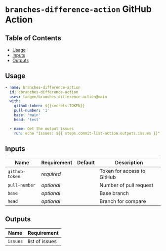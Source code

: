 # `branches-difference-action` GitHub Action

## Table of Contents

* [Usage](#usage)
* [Inputs](#inputs)
* [Outputs](#outputs)

## Usage

```yaml 
- name: branches-difference-action
  id: cbranches-difference-action
  uses: tangem/branches-difference-action@main
  with:
    github-token: ${{secrets.TOKEN}}
    pull-number: '1'
    base: 'main'
    head: 'test'

  - name: Get the output issues
    run: echo "Issues: ${{ steps.commit-list-action.outputs.issues }}"      
```

## Inputs
| Name           | Requirement | Default | Description                      |
|----------------|-------------|---------|----------------------------------|
| `github-token` | _required_  |         | Token for access to GitHub       |
| `pull-number`  | _optional_  |         | Number of pull request           |
| `base`         | _optional_  |         | Base branch                      |
| `head`         | _optional_  |         | Branch for compare               |


## Outputs
| Name           | Requirement    | 
|----------------|----------------|
| `issues`       | list of issues |  
